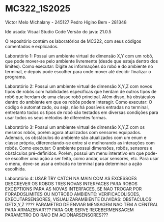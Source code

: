 # MC322_1S2025

Victor Melo Michalany - 245127 
Pedro Higino Bem - 281348

Ide usada: Visual Studio Code
Versão do java: 21.0.5

O repositório contém os laboratórios de MC322, com seus códigos comentados e explicados.

Laboratório 1:
Possui um ambiente virtual de dimensão X,Y com um robô, que pode mover-se pelo ambiente livremente (desde que esteja dentro dos limites). Como executar:
Digite as informações do robô e do ambiente no terminal, e depois pode escolher para onde mover até decidir finalizar o programa. 

Laboratório 2:
Possui um ambiente virtual de dimensão X,Y,Z com novos tipos de robôs com habilidades específicas que herdam de outros tipos de robô que herdam de uma classe robô principal. Além disso, há obstáculos dentro do ambiente em que os robôs podem interagir. Como executar:
O código é automatizado, ou seja, não há possíveis entradas no terminal, entretanto todos os tipos de robô são testados em diversas condições para usar todos os seus métodos de diferentes formas.

Laboratório 3:
Possui um ambiente virtual de dimensão X,Y,Z com os mesmos robôs, porém agora atualizados com sensores equipados. Ademais, os obstáculos do ambiente são atualizados com um enum e classe própria, diferenciando-se entre si e melhorando as interações com robôs. Como executar:
O ambiente possui dimensões, robôs, sensores e obstáculos pré-definidos. Porém, possui um menu interativo em que pode-se escolher uma ação a ser feita, como andar, usar sensores, etc. Para usar o menu, deve-se usar a entrada no terminal para determinar a ação escolhida. 

Laboratório 4:
USAR TRY CATCH NA MAIN COM AS EXCESSOES
DESCREVER OS ROBOS
TRES NOVAS INTERFACES PARA ROBOS
EXCEPTIONS PARA AS NOVAS INTERFACES, SE NAO TROCAR POR FORADOSLIMITES OU NOTROBO
AMBIENTE: VERIFICACOLISOES, EXECUTARSENSORES, VISUALIZARAMBIENTE
DUVIDAS:
OBSTACULOS: GETX,Y,Z ????
PARAMETRO DE ENVIAR MENSAGEM NAO TEM A CENTRAL PARA ARMAZENAR???
PARA QUE SERVE RECEBERMENSAGEM
PARAMETRO DO RAIO EM ACIONARSENSORES???